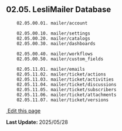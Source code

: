 
## 02.05. LesliMailer Database

```plaintext
    02.05.00.01. mailer/account  

    02.05.00.10. mailer/settings 
    02.05.00.20. mailer/catalogs 
    02.05.00.30. mailer/dashboards 

    02.05.00.40. mailer/workflows 
    02.05.00.50. mailer/custom_fields

    02.05.11.01. mailer/emails
    02.05.11.02. mailer/ticket/actions 
    02.05.11.03. mailer/ticket/activities 
    02.05.11.04. mailer/ticket/discussions 
    02.05.11.05. mailer/ticket/subscribers 
    02.05.11.06. mailer/ticket/attachments 
    02.05.11.07. mailer/ticket/versions
```

<section class="lesli-markdown-info">
    <p><a target="blank" href="https://github.com/LesliTech/LesliMailer/tree/master/docs/database.md"><i class="ri-external-link-fill"></i>&nbsp;Edit this page</a><p/>
    <p><b>Last Update: </b>2025/05/28</p>
</section>

<!-- This code was automatically generated -->
<!-- to update this docs please run rake docs:build -->

